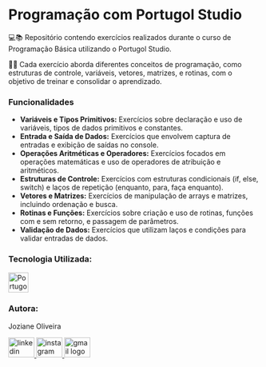 <h1>Programação com Portugol Studio</h1>

<p align="left">💻📚 Repositório contendo exercícios realizados durante o curso de Programação Básica utilizando o Portugol Studio. <br>
  
📝💡 Cada exercício aborda diferentes conceitos de programação, como estruturas de controle, variáveis, vetores, matrizes, e rotinas, com o objetivo de treinar e consolidar o aprendizado.</p>

<h3 align="left">Funcionalidades</h3>
<ul>
  <li> <strong>Variáveis e Tipos Primitivos:</strong> Exercícios sobre declaração e uso de variáveis, tipos de dados primitivos e constantes.</li>
  <li> <strong>Entrada e Saída de Dados:</strong> Exercícios que envolvem captura de entradas e exibição de saídas no console.</li>
  <li> <strong>Operações Aritméticas e Operadores:</strong> Exercícios focados em operações matemáticas e uso de operadores de atribuição e aritméticos.</li>
  <li> <strong>Estruturas de Controle:</strong> Exercícios com estruturas condicionais (if, else, switch) e laços de repetição (enquanto, para, faça enquanto).</li>
  <li> <strong>Vetores e Matrizes:</strong> Exercícios de manipulação de arrays e matrizes, incluindo ordenação e busca.</li>
  <li> <strong>Rotinas e Funções:</strong> Exercícios sobre criação e uso de rotinas, funções com e sem retorno, e passagem de parâmetros.</li>
  <li> <strong>Validação de Dados:</strong> Exercícios que utilizam laços e condições para validar entradas de dados.</li>
</ul>

<h3 align="left">Tecnologia Utilizada:</h3>
<div align="left">
  <img src="https://univali-lite.github.io/Portugol-Studio/assets/img/logo.png" height="40" alt="Portugol Studio logo" />
</div>

</div> <h3 align="left">Autora:</h3> 
 <p align="left">Joziane Oliveira</p> <div align="left"> <a href="https://www.linkedin.com/in/joziane-oliveira-144317182/" target="_blank"> 
 <img src="https://raw.githubusercontent.com/maurodesouza/profile-readme-generator/master/src/assets/icons/social/linkedin/default.svg" width="52" height="40" alt="linkedin logo" /> 
 </a> <a href="https://www.instagram.com/jozioliveirabr/" target="_blank"> 
  <img src="https://raw.githubusercontent.com/maurodesouza/profile-readme-generator/master/src/assets/icons/social/instagram/default.svg" width="52" height="40" alt="instagram logo" /> </a> 
  <a href="mailto:joziane.oliveira@educacao.mg.gov.br" target="_blank"> <img src="https://raw.githubusercontent.com/maurodesouza/profile-readme-generator/master/src/assets/icons/social/gmail/default.svg" width="52" height="40" alt="gmail logo" /> </a> 
 
 </div>
